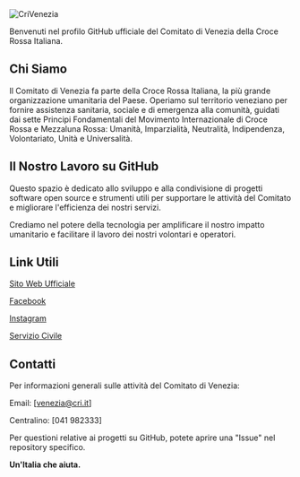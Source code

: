 <img style="display:block; align:center;" src="https://crive.b-cdn.net/wp-content/uploads/2024/09/h60-scuro-1.png" alt="CriVenezia" />


Benvenuti nel profilo GitHub ufficiale del Comitato di Venezia della Croce Rossa Italiana.

## Chi Siamo

Il Comitato di Venezia fa parte della Croce Rossa Italiana, la più grande organizzazione umanitaria del Paese. Operiamo sul territorio veneziano per fornire assistenza sanitaria, sociale e di emergenza alla comunità, guidati dai sette Principi Fondamentali del Movimento Internazionale di Croce Rossa e Mezzaluna Rossa: Umanità, Imparzialità, Neutralità, Indipendenza, Volontariato, Unità e Universalità.

## Il Nostro Lavoro su GitHub

Questo spazio è dedicato allo sviluppo e alla condivisione di progetti software open source e strumenti utili per supportare le attività del Comitato e migliorare l'efficienza dei nostri servizi.

Crediamo nel potere della tecnologia per amplificare il nostro impatto umanitario e facilitare il lavoro dei nostri volontari e operatori.

## Link Utili

[Sito Web Ufficiale](https://crivenezia.it/)

[Facebook](https://www.facebook.com/crivenezia/)

[Instagram](https://www.instagram.com/cri_venezia)

[Servizio Civile](https://www.crivenezia.it/servizio-civile/)

## Contatti

Per informazioni generali sulle attività del Comitato di Venezia:

Email: [venezia@cri.it]

Centralino: [041 982333]

Per questioni relative ai progetti su GitHub, potete aprire una "Issue" nel repository specifico.

**Un'Italia che aiuta.**
